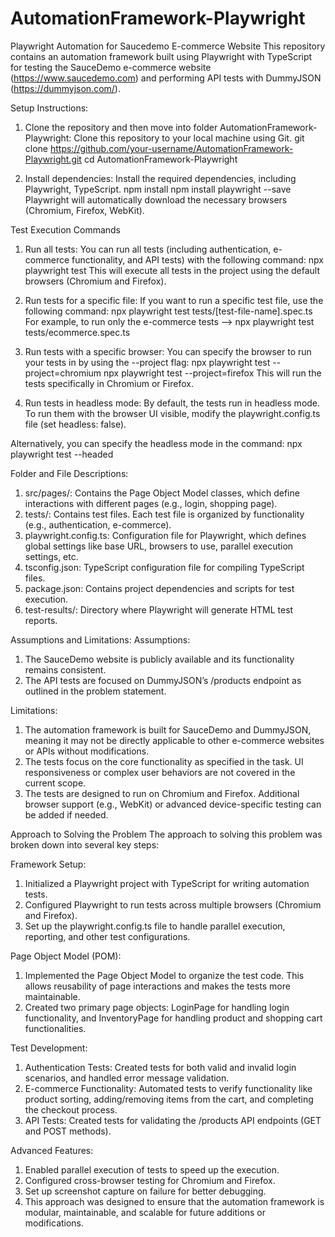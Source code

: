 # AutomationFramework-Playwright
Playwright Automation for Saucedemo E-commerce Website
This repository contains an automation framework built using Playwright with TypeScript for testing the SauceDemo e-commerce website (https://www.saucedemo.com) and performing API tests with DummyJSON (https://dummyjson.com/).

Setup Instructions:
1. Clone the repository and then move into folder AutomationFramework-Playwright:
Clone this repository to your local machine using Git.
git clone https://github.com/your-username/AutomationFramework-Playwright.git
cd AutomationFramework-Playwright


2. Install dependencies:
Install the required dependencies, including Playwright, TypeScript.
npm install
npm install playwright --save
Playwright will automatically download the necessary browsers (Chromium, Firefox, WebKit).


Test Execution Commands
1. Run all tests:
You can run all tests (including authentication, e-commerce functionality, and API tests) with the following command:
npx playwright test
This will execute all tests in the project using the default browsers (Chromium and Firefox).

2. Run tests for a specific file:
If you want to run a specific test file, use the following command:
npx playwright test tests/[test-file-name].spec.ts
For example, to run only the e-commerce tests --> npx playwright test tests/ecommerce.spec.ts

3. Run tests with a specific browser:
You can specify the browser to run your tests in by using the --project flag:
npx playwright test --project=chromium
npx playwright test --project=firefox
This will run the tests specifically in Chromium or Firefox.

4. Run tests in headless mode:
By default, the tests run in headless mode. To run them with the browser UI visible, modify the playwright.config.ts file (set headless: false).

Alternatively, you can specify the headless mode in the command:
npx playwright test --headed

Folder and File Descriptions:
1. src/pages/: Contains the Page Object Model classes, which define interactions with different pages (e.g., login, shopping page).
2. tests/: Contains test files. Each test file is organized by functionality (e.g., authentication, e-commerce).
3. playwright.config.ts: Configuration file for Playwright, which defines global settings like base URL, browsers to use, parallel execution settings, etc.
4. tsconfig.json: TypeScript configuration file for compiling TypeScript files.
5. package.json: Contains project dependencies and scripts for test execution.
6. test-results/: Directory where Playwright will generate HTML test reports.


Assumptions and Limitations:
Assumptions:
1. The SauceDemo website is publicly available and its functionality remains consistent.
2. The API tests are focused on DummyJSON’s /products endpoint as outlined in the problem statement.

Limitations:
1. The automation framework is built for SauceDemo and DummyJSON, meaning it may not be directly applicable to other e-commerce websites or APIs without modifications.
2. The tests focus on the core functionality as specified in the task. UI responsiveness or complex user behaviors are not covered in the current scope.
3. The tests are designed to run on Chromium and Firefox. Additional browser support (e.g., WebKit) or advanced device-specific testing can be added if needed.


Approach to Solving the Problem
The approach to solving this problem was broken down into several key steps:

Framework Setup:
1. Initialized a Playwright project with TypeScript for writing automation tests.
2. Configured Playwright to run tests across multiple browsers (Chromium and Firefox).
3. Set up the playwright.config.ts file to handle parallel execution, reporting, and other test configurations.

Page Object Model (POM):
1. Implemented the Page Object Model to organize the test code. This allows reusability of page interactions and makes the tests more maintainable.
2. Created two primary page objects: LoginPage for handling login functionality, and InventoryPage for handling product and shopping cart functionalities.

Test Development:
1. Authentication Tests: Created tests for both valid and invalid login scenarios, and handled error message validation.
2. E-commerce Functionality: Automated tests to verify functionality like product sorting, adding/removing items from the cart, and completing the checkout process.
3. API Tests: Created tests for validating the /products API endpoints (GET and POST methods).


Advanced Features:
1. Enabled parallel execution of tests to speed up the execution.
2. Configured cross-browser testing for Chromium and Firefox.
3. Set up screenshot capture on failure for better debugging.
4. This approach was designed to ensure that the automation framework is modular, maintainable, and scalable for future additions or modifications.

